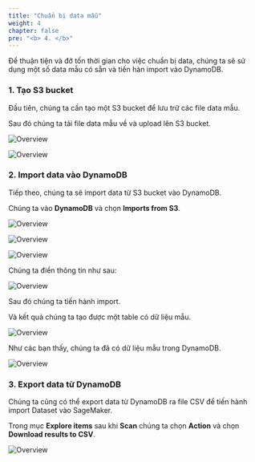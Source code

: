 ```yaml
---
title: "Chuẩn bị data mẫu"
weight: 4
chapter: false
pre: "<b> 4. </b>"
---
```


Để thuận tiện và đỡ tốn thời gian cho việc chuẩn bị data, chúng ta sẽ sử dụng một số data mẫu có sẵn và tiến hàn import vào DynamoDB.

### 1. Tạo S3 bucket

Đầu tiên, chúng ta cần tạo một S3 bucket để lưu trữ các file data mẫu.

Sau đó chúng ta tải file data mẫu về và upload lên S3 bucket.

![Overview](/fcj-ss2-workshop-003/images/48.png)

![Overview](/fcj-ss2-workshop-003/images/49.png)

### 2. Import data vào DynamoDB

Tiếp theo, chúng ta sẽ import data từ S3 bucket vào DynamoDB.

Chúng ta vào **DynamoDB** và chọn **Imports from S3**.

![Overview](/fcj-ss2-workshop-003/images/50.png)

![Overview](/fcj-ss2-workshop-003/images/51.png)

![Overview](/fcj-ss2-workshop-003/images/52.png)

Chúng ta điền thông tin như sau:

![Overview](/fcj-ss2-workshop-003/images/53.png)

Sau đó chúng ta tiến hành import.

Và kết quả chúng ta tạo được một table có dữ liệu mẫu.

![Overview](/fcj-ss2-workshop-003/images/54.png)

Như các bạn thấy, chúng ta đã có dữ liệu mẫu trong DynamoDB.

![Overview](/fcj-ss2-workshop-003/images/55.png)

### 3. Export data từ DynamoDB

Chúng ta cũng có thể export data từ DynamoDB ra file CSV để tiến hành import Dataset vào SageMaker.

Trong mục **Explore items** sau khi **Scan** chúng ta chọn **Action** và chọn **Download results to CSV**.

![Overview](/fcj-ss2-workshop-003/images/65.png)

